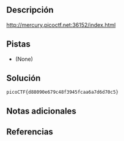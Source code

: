 ## Descripción
http://mercury.picoctf.net:36152/index.html

## Pistas
- (None)

## Solución

```bash()
picoCTF{d88090e679c48f3945fcaa6a7d6d70c5}
```

## Notas adicionales

## Referencias 